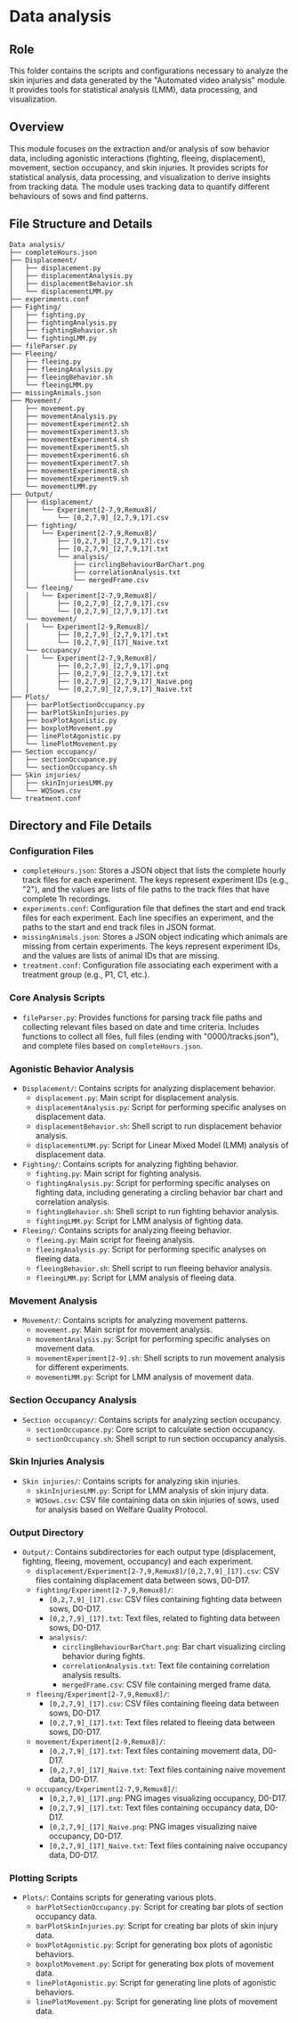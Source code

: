 # Data analysis

## Role

This folder contains the scripts and configurations necessary to analyze the skin injuries and data generated by the "Automated video analysis" module. It provides tools for statistical analysis (LMM), data processing, and visualization.

## Overview

This module focuses on the extraction and/or analysis of sow behavior data, including agonistic interactions (fighting, fleeing, displacement), movement, section occupancy, and skin injuries. It provides scripts for statistical analysis, data processing, and visualization to derive insights from tracking data. The module uses tracking data to quantify different behaviours of sows and find patterns.

## File Structure and Details

```
Data analysis/
├── completeHours.json
├── Displacement/
│   ├── displacement.py
│   ├── displacementAnalysis.py
│   ├── displacementBehavior.sh
│   └── displacementLMM.py
├── experiments.conf
├── Fighting/
│   ├── fighting.py
│   ├── fightingAnalysis.py
│   ├── fightingBehavior.sh
│   └── fightingLMM.py
├── fileParser.py
├── Fleeing/
│   ├── fleeing.py
│   ├── fleeingAnalysis.py
│   ├── fleeingBehavior.sh
│   └── fleeingLMM.py
├── missingAnimals.json
├── Movement/
│   ├── movement.py
│   ├── movementAnalysis.py
│   ├── movementExperiment2.sh
│   ├── movementExperiment3.sh
│   ├── movementExperiment4.sh
│   ├── movementExperiment5.sh
│   ├── movementExperiment6.sh
│   ├── movementExperiment7.sh
│   ├── movementExperiment8.sh
│   ├── movementExperiment9.sh
│   └── movementLMM.py
├── Output/
│   ├── displacement/
│   │   └── Experiment[2-7,9,Remux8]/
│   │       └── [0,2,7,9]_[2,7,9,17].csv
│   ├── fighting/
│   │   └── Experiment[2-7,9,Remux8]/
│   │       ├── [0,2,7,9]_[2,7,9,17].csv
│   │       ├── [0,2,7,9]_[2,7,9,17].txt
│   │       └── analysis/
│   │           ├── circlingBehaviourBarChart.png
│   │           ├── correlationAnalysis.txt
│   │           └── mergedFrame.csv
│   └── fleeing/
│   │   └── Experiment[2-7,9,Remux8]/
│   │       ├── [0,2,7,9]_[2,7,9,17].csv
│   │       └── [0,2,7,9]_[2,7,9,17].txt
│   └── movement/
│   │   └── Experiment[2-9,Remux8]/
│   │       ├── [0,2,7,9]_[2,7,9,17].txt
│   │       └── [0,2,7,9]_[17]_Naive.txt
│   └── occupancy/
│   │   └── Experiment[2-7,9,Remux8]/
│   │       ├── [0,2,7,9]_[2,7,9,17].png
│   │       ├── [0,2,7,9]_[2,7,9,17].txt
│   │       ├── [0,2,7,9]_[2,7,9,17]_Naive.png
│   │       └── [0,2,7,9]_[2,7,9,17]_Naive.txt
├── Plots/
│   ├── barPlotSectionOccupancy.py
│   ├── barPlotSkinInjuries.py
│   ├── boxPlotAgonistic.py
│   ├── boxplotMovement.py
│   ├── linePlotAgonistic.py
│   └── linePlotMovement.py
├── Section occupancy/
│   ├── sectionOccupance.py
│   └── sectionOccupancy.sh
├── Skin injuries/
│   ├── skinInjuriesLMM.py
│   └── WQSows.csv
└── treatment.conf
```

## Directory and File Details

### Configuration Files

-   `completeHours.json`: Stores a JSON object that lists the complete hourly track files for each experiment. The keys represent experiment IDs (e.g., "2"), and the values are lists of file paths to the track files that have complete 1h recordings.
-   `experiments.conf`: Configuration file that defines the start and end track files for each experiment. Each line specifies an experiment, and the paths to the start and end track files in JSON format.
-   `missingAnimals.json`: Stores a JSON object indicating which animals are missing from certain experiments. The keys represent experiment IDs, and the values are lists of animal IDs that are missing.
-   `treatment.conf`: Configuration file associating each experiment with a treatment group (e.g., P1, C1, etc.).

### Core Analysis Scripts

-   `fileParser.py`: Provides functions for parsing track file paths and collecting relevant files based on date and time criteria. Includes functions to collect all files, full files (ending with "0000/tracks.json"), and complete files based on `completeHours.json`.

### Agonistic Behavior Analysis

-   `Displacement/`: Contains scripts for analyzing displacement behavior.
    -   `displacement.py`: Main script for displacement analysis.
    -   `displacementAnalysis.py`: Script for performing specific analyses on displacement data.
    -   `displacementBehavior.sh`: Shell script to run displacement behavior analysis.
    -   `displacementLMM.py`: Script for Linear Mixed Model (LMM) analysis of displacement data.
-   `Fighting/`: Contains scripts for analyzing fighting behavior.
    -   `fighting.py`: Main script for fighting analysis.
    -   `fightingAnalysis.py`: Script for performing specific analyses on fighting data, including generating a circling behavior bar chart and correlation analysis.
    -   `fightingBehavior.sh`: Shell script to run fighting behavior analysis.
    -   `fightingLMM.py`: Script for LMM analysis of fighting data.
-   `Fleeing/`: Contains scripts for analyzing fleeing behavior.
    -   `fleeing.py`: Main script for fleeing analysis.
    -   `fleeingAnalysis.py`: Script for performing specific analyses on fleeing data.
    -   `fleeingBehavior.sh`: Shell script to run fleeing behavior analysis.
    -   `fleeingLMM.py`: Script for LMM analysis of fleeing data.

### Movement Analysis

-   `Movement/`: Contains scripts for analyzing movement patterns.
    -   `movement.py`: Main script for movement analysis.
    -   `movementAnalysis.py`: Script for performing specific analyses on movement data.
    -   `movementExperiment[2-9].sh`: Shell scripts to run movement analysis for different experiments.
    -   `movementLMM.py`: Script for LMM analysis of movement data.

### Section Occupancy Analysis

-   `Section occupancy/`: Contains scripts for analyzing section occupancy.
    -   `sectionOccupance.py`: Core script to calculate section occupancy.
    -   `sectionOccupancy.sh`: Shell script to run section occupancy analysis.

### Skin Injuries Analysis

-   `Skin injuries/`: Contains scripts for analyzing skin injuries.
    -   `skinInjuriesLMM.py`: Script for LMM analysis of skin injury data.
    -   `WQSows.csv`: CSV file containing data on skin injuries of sows, used for analysis based on Welfare Quality Protocol.

### Output Directory

-   `Output/`: Contains subdirectories for each output type (displacement, fighting, fleeing, movement, occupancy) and each experiment.
    -   `displacement/Experiment[2-7,9,Remux8]/[0,2,7,9]_[17].csv`: CSV files containing displacement data between sows, D0-D17.
    -   `fighting/Experiment[2-7,9,Remux8]/`:
        -   `[0,2,7,9]_[17].csv`: CSV files containing fighting data between sows, D0-D17.
        -   `[0,2,7,9]_[17].txt`: Text files, related to fighting data between sows, D0-D17.
        -   `analysis/`:
            -   `circlingBehaviourBarChart.png`: Bar chart visualizing circling behavior during fights.
            -   `correlationAnalysis.txt`: Text file containing correlation analysis results.
            -   `mergedFrame.csv`: CSV file containing merged frame data.
    -   `fleeing/Experiment[2-7,9,Remux8]/`:
        -   `[0,2,7,9]_[17].csv`: CSV files containing fleeing data between sows, D0-D17.
        -   `[0,2,7,9]_[17].txt`: Text files related to fleeing data between sows, D0-D17.
    -   `movement/Experiment[2-9,Remux8]/`:
        -   `[0,2,7,9]_[17].txt`: Text files containing movement data, D0-D17.
        -   `[0,2,7,9]_[17]_Naive.txt`: Text files containing naive movement data, D0-D17.
    -   `occupancy/Experiment[2-7,9,Remux8]/`:
        -   `[0,2,7,9]_[17].png`: PNG images visualizing occupancy, D0-D17.
        -   `[0,2,7,9]_[17].txt`: Text files containing occupancy data, D0-D17.
        -   `[0,2,7,9]_[17]_Naive.png`: PNG images visualizing naive occupancy, D0-D17.
        -   `[0,2,7,9]_[17]_Naive.txt`: Text files containing naive occupancy data, D0-D17.

### Plotting Scripts

-   `Plots/`: Contains scripts for generating various plots.
    -   `barPlotSectionOccupancy.py`: Script for creating bar plots of section occupancy data.
    -   `barPlotSkinInjuries.py`: Script for creating bar plots of skin injury data.
    -   `boxPlotAgonistic.py`: Script for generating box plots of agonistic behaviors.
    -   `boxplotMovement.py`: Script for generating box plots of movement data.
    -   `linePlotAgonistic.py`: Script for generating line plots of agonistic behaviors.
    -   `linePlotMovement.py`: Script for generating line plots of movement data.